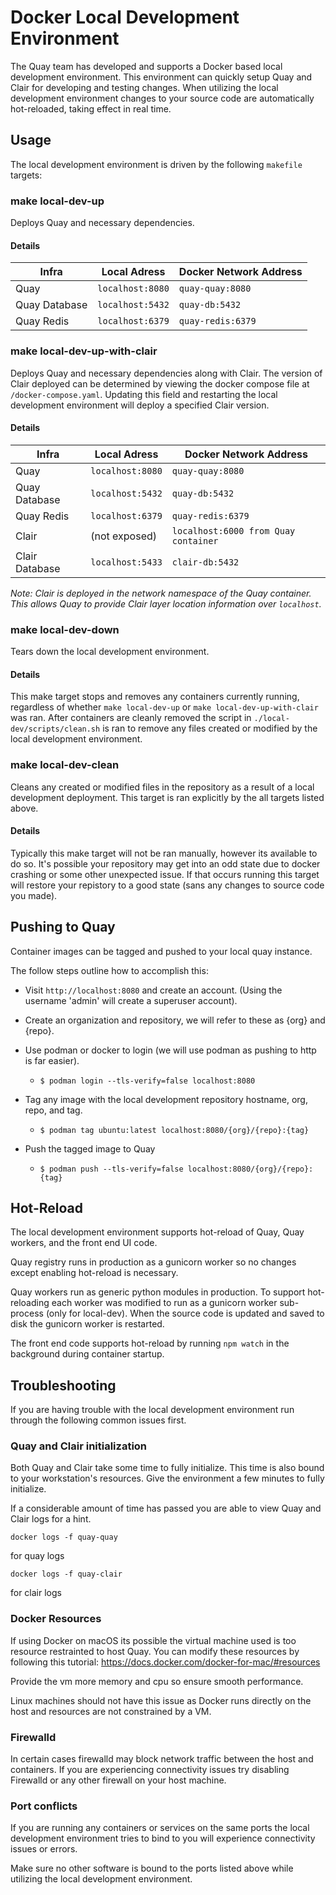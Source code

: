 # Docker Local Development Environment

The Quay team has developed and supports a Docker based local development environment.
This environment can quickly setup Quay and Clair for developing and testing changes.
When utilizing the local development environment changes to your source code are automatically hot-reloaded, taking effect in real time.

## Usage

The local development environment is driven by the following `makefile` targets:

### make local-dev-up

Deploys Quay and necessary dependencies.

#### Details

| Infra | Local Adress | Docker Network Address |
|  ---  |     ---      |          ---           |
|  Quay | `localhost:8080` | `quay-quay:8080`   |
|  Quay Database | `localhost:5432` | `quay-db:5432` |
|  Quay Redis | `localhost:6379` | `quay-redis:6379` |

### make local-dev-up-with-clair

Deploys Quay and necessary dependencies along with Clair.
The version of Clair deployed can be determined by viewing the docker compose file at `/docker-compose.yaml`.
Updating this field and restarting the local development environment will deploy a specified Clair version.

#### Details

| Infra | Local Adress | Docker Network Address |
|  ---  |     ---      |          ---           |
|  Quay | `localhost:8080` | `quay-quay:8080`   |
|  Quay Database | `localhost:5432` | `quay-db:5432` |
|  Quay Redis | `localhost:6379` | `quay-redis:6379` |
|  Clair | (not exposed) | `localhost:6000 from Quay container` |
|  Clair Database | `localhost:5433` | `clair-db:5432` |

*Note: Clair is deployed in the network namespace of the Quay container.
This allows Quay to provide Clair layer location information over `localhost`.*

### make local-dev-down

Tears down the local development environment.

#### Details

This make target stops and removes any containers currently running, regardless of whether `make local-dev-up` or `make local-dev-up-with-clair` was ran.
After containers are cleanly removed the script in `./local-dev/scripts/clean.sh` is ran to remove any files created or modified by the local development environment.

### make local-dev-clean

Cleans any created or modified files in the repository as a result of a local development deployment.
This target is ran explicitly by the all targets listed above.

#### Details

Typically this make target will not be ran manually, however its available to do so.
It's possible your repository may get into an odd state due to docker crashing or some other unexpected issue.
If that occurs running this target will restore your repistory to a good state (sans any changes to source code you made).

## Pushing to Quay

Container images can be tagged and pushed to your local quay instance.

The follow steps outline how to accomplish this:

* Visit `http://localhost:8080` and create an account. (Using the username 'admin' will create a superuser account).

* Create an organization and repository, we will refer to these as {org} and {repo}.

* Use podman or docker to login (we will use podman as pushing to http is far easier).
  * `$ podman login --tls-verify=false localhost:8080`

* Tag any image with the local development repository hostname, org, repo, and tag.
  * `$ podman tag ubuntu:latest localhost:8080/{org}/{repo}:{tag}`

* Push the tagged image to Quay
  * `$ podman push --tls-verify=false localhost:8080/{org}/{repo}:{tag}`

## Hot-Reload

The local development environment supports hot-reload of Quay, Quay workers, and the front end UI code.

Quay registry runs in production as a gunicorn worker so no changes except enabling hot-reload is necessary.

Quay workers run as generic python modules in production.
To support hot-reloading each worker was modified to run as a gunicorn worker sub-process (only for local-dev).
When the source code is updated and saved to disk the gunicorn worker is restarted.

The front end code supports hot-reload by running `npm watch` in the background during container startup.

## Troubleshooting

If you are having trouble with the local development environment run through the following common issues first.

### Quay and Clair initialization

Both Quay and Clair take some time to fully initialize.
This time is also bound to your workstation's resources.
Give the environment a few minutes to fully initialize.

If a considerable amount of time has passed you are able to view Quay and Clair logs for a hint.

``` shell
docker logs -f quay-quay
```

for quay logs

``` shell
docker logs -f quay-clair
```

for clair logs

### Docker Resources

If using Docker on macOS its possible the virtual machine used is too resource restrainted to host Quay.
You can modify these resources by following this tutorial:
<https://docs.docker.com/docker-for-mac/#resources>

Provide the vm more memory and cpu so ensure smooth performance.

Linux machines should not have this issue as Docker runs directly on the host and resources are not constrained by a VM.

### Firewalld

In certain cases firewalld may block network traffic between the host and containers.
If you are experiencing connectivity issues try disabling Firewalld or any other firewall on your host machine.

### Port conflicts

If you are running any containers or services on the same ports the local development environment tries to bind to you will experience connectivity issues or errors.

Make sure no other software is bound to the ports listed above while utilizing the local development environment.

